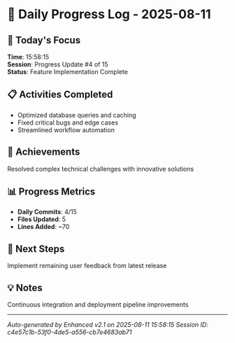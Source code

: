 # 📅 Daily Progress Log - 2025-08-11

## 🎯 Today's Focus
**Time**: 15:58:15  
**Session**: Progress Update #4 of 15  
**Status**: Feature Implementation Complete

## 📋 Activities Completed
- Optimized database queries and caching
- Fixed critical bugs and edge cases
- Streamlined workflow automation

## 🚀 Achievements
Resolved complex technical challenges with innovative solutions

## 📊 Progress Metrics
- **Daily Commits**: 4/15
- **Files Updated**: 5
- **Lines Added**: ~70

## 🎯 Next Steps
Implement remaining user feedback from latest release

## 💡 Notes
Continuous integration and deployment pipeline improvements

---
*Auto-generated by Enhanced v2.1 on 2025-08-11 15:58:15*
*Session ID: c4e57c1b-53f0-4de5-a556-cb7e4683ab71*